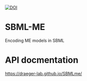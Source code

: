 [![DOI](https://zenodo.org/badge/118820152.svg)](https://zenodo.org/badge/latestdoi/118820152)

# SBML-ME
Encoding ME models in SBML

# API docmentation

https://draeger-lab.github.io/SBMLme/

